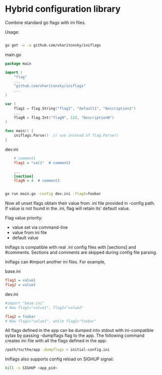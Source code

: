 Hybrid configuration library
============================

Combine standard go flags with ini files.

Usage:

```bash

go get -u -a github.com/vharitonsky/iniflags
```

main.go
```go
package main

import (
	"flag"
	...
	"github.com/vharitonsky/iniflags"
	...
)

var (
	flag1 = flag.String("flag1", "default1", "Description1")
	...
	flagN = flag.Int("flagN", 123, "DescriptionN")
)

func main() {
	iniflags.Parse()  // use instead of flag.Parse()
}
```

dev.ini

```ini
    # comment1
    flag1 = "val1"  # comment2

    ...
    [section]
    flagN = 4  # comment3
```

```bash

go run main.go -config dev.ini -flagX=foobar

```

Now all unset flags obtain their value from .ini file provided in -config path.
If value is not found in the .ini, flag will retain its' default value.

Flag value priority:
  - value set via command-line
  - value from ini file
  - default value

Iniflags is compatible with real .ini config files with [sections] and #comments.
Sections and comments are skipped during config file parsing.

Iniflags can #import another ini files. For example,

base.ini
```ini
flag1 = value1
flag2 = value2
```

dev.ini
```ini
#import "base.ini"
# Now flag1="value1", flag2="value2"

flag2 = foobar
# Now flag1="value1", while flag2="foobar"
```


All flags defined in the app can be dumped into stdout with ini-compatible sytax
by passing -dumpflags flag to the app. The following command creates ini-file 
with all the flags defined in the app:

```bash
/path/to/the/app -dumpflags > initial-config.ini
```


Iniflags also supports config reload on SIGHUP signal:

```bash
kill -s SIGHUP <app_pid>
```

